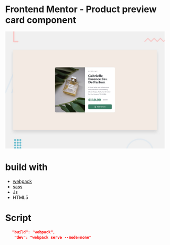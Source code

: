 # Frontend Mentor - Product preview card component

![Design preview for the Product preview card component coding challenge](./design/desktop-preview.jpg)

# build with 
- [webpack](https://webpack.js.org/)
- [sass](https://sass-lang.com/)
- Js
- HTML5

# Script 

```json
   "build": "webpack",
    "dev": "webpack serve --mode=none"
```

